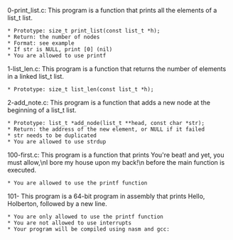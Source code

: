 0-print_list.c: This program is a function that prints all the elements of a list_t list.

	* Prototype: size_t print_list(const list_t *h);
	* Return: the number of nodes
	* Format: see example
	* If str is NULL, print [0] (nil)
	* You are allowed to use printf

1-list_len.c: This program is a function that returns the number of elements in a linked list_t list.

	* Prototype: size_t list_len(const list_t *h);

2-add_note.c: This program is a function that adds a new node at the beginning of a list_t list.

	* Prototype: list_t *add_node(list_t **head, const char *str);
	* Return: the address of the new element, or NULL if it failed
	* str needs to be duplicated
	* You are allowed to use strdup

100-first.c: This program is a function that prints You're beat! and yet, you must allow,\nI bore my house upon my back!\n before the main function is executed.

	* You are allowed to use the printf function

101- This program is a 64-bit program in assembly that prints Hello, Holberton, followed by a new line.

	* You are only allowed to use the printf function
	* You are not allowed to use interrupts
	* Your program will be compiled using nasm and gcc:
